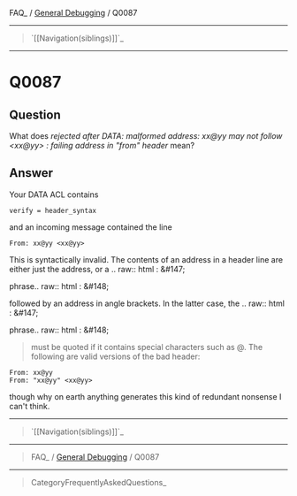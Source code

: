 FAQ\_ / [General Debugging](FAQ/General_Debugging) / Q0087

* * * * *

> \`[[Navigation(siblings)]]\`\_

* * * * *

Q0087
=====

Question
--------

What does *rejected after DATA: malformed address: xx@yy may not follow
\<xx@yy\> : failing address in "from" header* mean?

Answer
------

Your DATA ACL contains

    verify = header_syntax

and an incoming message contained the line

    From: xx@yy <xx@yy>

This is syntactically invalid. The contents of an address in a header line are either just the address, or a .. raw:: html
:   &\#147;

phrase.. raw:: html
:   &\#148;

followed by an address in angle brackets. In the latter case, the .. raw:: html
:   &\#147;

phrase.. raw:: html
:   &\#148;

> must be quoted if it contains special characters such as @. The
> following are valid versions of the bad header:

    From: xx@yy
    From: "xx@yy" <xx@yy>

though why on earth anything generates this kind of redundant nonsense I
can't think.

* * * * *

> \`[[Navigation(siblings)]]\`\_

* * * * *

> FAQ\_ / [General Debugging](FAQ/General_Debugging) / Q0087

* * * * *

> CategoryFrequentlyAskedQuestions\_
